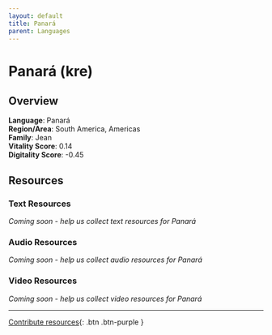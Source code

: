 ```yaml
---
layout: default
title: Panará
parent: Languages
---
```


# Panará (kre)

## Overview

**Language**: Panará  
**Region/Area**: South America, Americas  
**Family**: Jean  
**Vitality Score**: 0.14  
**Digitality Score**: -0.45  

## Resources

### Text Resources
*Coming soon - help us collect text resources for Panará*

### Audio Resources
*Coming soon - help us collect audio resources for Panará*

### Video Resources
*Coming soon - help us collect video resources for Panará*

---

[Contribute resources](https://fairtrain.github.io/){: .btn .btn-purple }
